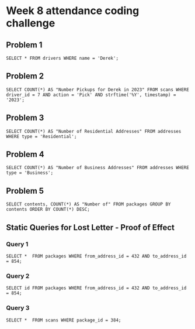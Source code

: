 # Week 8 attendance coding challenge

## Problem 1

`SELECT * FROM drivers WHERE name = 'Derek';`

## Problem 2
`SELECT COUNT(*) AS "Number Pickups for Derek in 2023"
FROM scans
WHERE driver_id = 7
  AND action = 'Pick'
  AND strftime('%Y', timestamp) = '2023';`

## Problem 3
`SELECT COUNT(*) AS "Number of Residential Addresses"
FROM addresses
WHERE type = 'Residential';`

## Problem 4
`SELECT COUNT(*) AS "Number of Business Addresses"
FROM addresses
WHERE type = 'Business';`

## Problem 5
`SELECT contents, COUNT(*) AS "Number of"
FROM packages
GROUP BY contents
ORDER BY COUNT(*) DESC;`


## Static Queries for Lost Letter - Proof of Effect

### Query 1
`SELECT * 
FROM packages
WHERE from_address_id = 432
  AND to_address_id = 854;`

  ### Query 2
`SELECT id
FROM packages
WHERE from_address_id = 432
  AND to_address_id = 854;`


### Query 3
`SELECT * 
FROM scans
WHERE package_id = 384;`